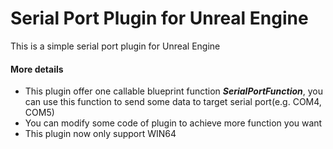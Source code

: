 # Serial Port Plugin for Unreal Engine
This is a simple serial port plugin for Unreal Engine

#### More details
- This plugin offer one callable blueprint function ***SerialPortFunction***, you can use this function to send some data to target serial port(e.g. COM4, COM5)
- You can modify some code of plugin to achieve more function you want
- This plugin now only support WIN64
